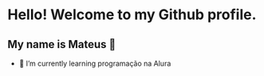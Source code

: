 #  Hello! Welcome to my Github profile.
## My name is Mateus 👋

- 🌱 I’m currently learning programação na Alura


<!--
**Mateusfdr27/Mateusfdr27** is a ✨ _special_ ✨ repository because its `README.md` (this file) appears on your GitHub profile.

Here are some ideas to get you started:

- 🌱 I’m currently learning programação na Alura

## Ferramentas e Tecnologias
<img loading="lazy" src=<img src="https://cdn.jsdelivr.net/gh/devicons/devicon@latest/icons/threedsmax/threedsmax-original.svg" width="40" height="40" />

## Estou aprendendo
<img loading="lazy" src="https://cdn.jsdelivr.net/gh/devicons/devicon/icons/java/java-original.svg" width="40" height="40"/>
